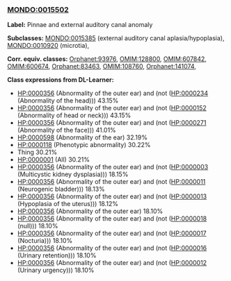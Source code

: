 
### [MONDO:0015502](http://purl.obolibrary.org/obo/MONDO_0015502)
**Label:** Pinnae and external auditory canal anomaly

**Subclasses:** [MONDO:0015385](http://purl.obolibrary.org/obo/MONDO_0015385) (external auditory canal aplasia/hypoplasia), [MONDO:0010920](http://purl.obolibrary.org/obo/MONDO_0010920) (microtia), 

**Corr. equiv. classes:** [Orphanet:93976](http://www.orpha.net/ORDO/Orphanet_93976), [OMIM:128800](http://purl.obolibrary.org/obo/OMIM_128800), [OMIM:607842](http://purl.obolibrary.org/obo/OMIM_607842), [OMIM:600674](http://purl.obolibrary.org/obo/OMIM_600674), [Orphanet:83463](http://www.orpha.net/ORDO/Orphanet_83463), [OMIM:108760](http://purl.obolibrary.org/obo/OMIM_108760), [Orphanet:141074](http://www.orpha.net/ORDO/Orphanet_141074), 

**Class expressions from DL-Learner:**

- [HP:0000356](http://purl.obolibrary.org/obo/HP_0000356) (Abnormality of the outer ear) and (not ([HP:0000234](http://purl.obolibrary.org/obo/HP_0000234) (Abnormality of the head))) 43.15%
- [HP:0000356](http://purl.obolibrary.org/obo/HP_0000356) (Abnormality of the outer ear) and (not ([HP:0000152](http://purl.obolibrary.org/obo/HP_0000152) (Abnormality of head or neck))) 43.15%
- [HP:0000356](http://purl.obolibrary.org/obo/HP_0000356) (Abnormality of the outer ear) and (not ([HP:0000271](http://purl.obolibrary.org/obo/HP_0000271) (Abnormality of the face))) 41.01%
- [HP:0000598](http://purl.obolibrary.org/obo/HP_0000598) (Abnormality of the ear) 32.19%
- [HP:0000118](http://purl.obolibrary.org/obo/HP_0000118) (Phenotypic abnormality) 30.22%
- Thing 30.21%
- [HP:0000001](http://purl.obolibrary.org/obo/HP_0000001) (All) 30.21%
- [HP:0000356](http://purl.obolibrary.org/obo/HP_0000356) (Abnormality of the outer ear) and (not ([HP:0000003](http://purl.obolibrary.org/obo/HP_0000003) (Multicystic kidney dysplasia))) 18.15%
- [HP:0000356](http://purl.obolibrary.org/obo/HP_0000356) (Abnormality of the outer ear) and (not ([HP:0000011](http://purl.obolibrary.org/obo/HP_0000011) (Neurogenic bladder))) 18.13%
- [HP:0000356](http://purl.obolibrary.org/obo/HP_0000356) (Abnormality of the outer ear) and (not ([HP:0000013](http://purl.obolibrary.org/obo/HP_0000013) (Hypoplasia of the uterus))) 18.12%
- [HP:0000356](http://purl.obolibrary.org/obo/HP_0000356) (Abnormality of the outer ear) 18.10%
- [HP:0000356](http://purl.obolibrary.org/obo/HP_0000356) (Abnormality of the outer ear) and (not ([HP:0000018](http://purl.obolibrary.org/obo/HP_0000018) (null))) 18.10%
- [HP:0000356](http://purl.obolibrary.org/obo/HP_0000356) (Abnormality of the outer ear) and (not ([HP:0000017](http://purl.obolibrary.org/obo/HP_0000017) (Nocturia))) 18.10%
- [HP:0000356](http://purl.obolibrary.org/obo/HP_0000356) (Abnormality of the outer ear) and (not ([HP:0000016](http://purl.obolibrary.org/obo/HP_0000016) (Urinary retention))) 18.10%
- [HP:0000356](http://purl.obolibrary.org/obo/HP_0000356) (Abnormality of the outer ear) and (not ([HP:0000012](http://purl.obolibrary.org/obo/HP_0000012) (Urinary urgency))) 18.10%


